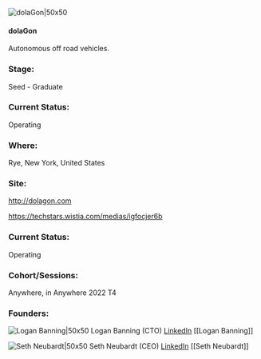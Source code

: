 

![dolaGon|50x50](https://apimg.techstars.com/connect/images/image_files/62d2081858d57e000814337a/original/Screen_Shot_2022-07-15_at_8.36.25_PM.png)

#### dolaGon
Autonomous off road vehicles.

### Stage: 
Seed - Graduate 

### Current Status: 
Operating

### Where:
Rye, New York, United States

### Site:
http://dolagon.com

https://techstars.wistia.com/medias/igfocjer6b



### Current Status: 
Operating

### Cohort/Sessions: 
Anywhere, in Anywhere 2022 T4

### Founders: 

![Logan Banning|50x50](https://www.f6s.com/content-resource/profiles/3089731_th2.jpg) Logan Banning (CTO) [LinkedIn](https://linkedin.com/in/loganbanning) [[Logan Banning]]

![Seth Neubardt|50x50](https://www.f6s.com/content-resource/profiles/2933039_th2.jpg) Seth Neubardt (CEO) [LinkedIn](https://linkedin.com/in/seth-neubardt-868569a5) [[Seth Neubardt]]


